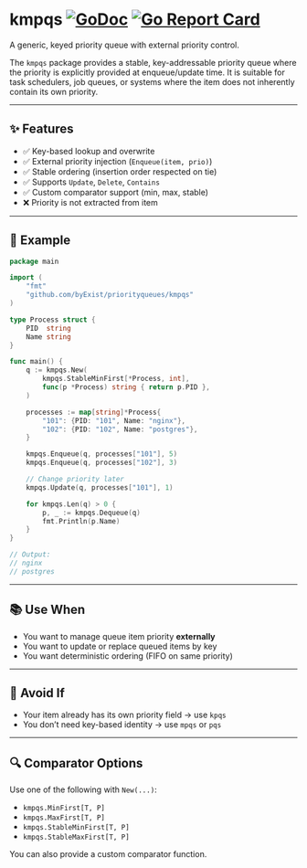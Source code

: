 # kmpqs [![GoDoc](https://pkg.go.dev/badge/github.com/byExist/priorityqueues/kmpqs.svg)](https://pkg.go.dev/github.com/byExist/priorityqueues/kmpqs) [![Go Report Card](https://goreportcard.com/badge/github.com/byExist/priorityqueues)](https://goreportcard.com/report/github.com/byExist/priorityqueues)

A generic, keyed priority queue with external priority control.

The `kmpqs` package provides a stable, key-addressable priority queue where the priority is explicitly provided at enqueue/update time. It is suitable for task schedulers, job queues, or systems where the item does not inherently contain its own priority.

---

## ✨ Features

- ✅ Key-based lookup and overwrite
- ✅ External priority injection (`Enqueue(item, prio)`)
- ✅ Stable ordering (insertion order respected on tie)
- ✅ Supports `Update`, `Delete`, `Contains`
- ✅ Custom comparator support (min, max, stable)
- ❌ Priority is not extracted from item

---

## 🧱 Example

```go
package main

import (
	"fmt"
	"github.com/byExist/priorityqueues/kmpqs"
)

type Process struct {
	PID  string
	Name string
}

func main() {
	q := kmpqs.New(
		kmpqs.StableMinFirst[*Process, int],
		func(p *Process) string { return p.PID },
	)

	processes := map[string]*Process{
		"101": {PID: "101", Name: "nginx"},
		"102": {PID: "102", Name: "postgres"},
	}

	kmpqs.Enqueue(q, processes["101"], 5)
	kmpqs.Enqueue(q, processes["102"], 3)

	// Change priority later
	kmpqs.Update(q, processes["101"], 1)

	for kmpqs.Len(q) > 0 {
		p, _ := kmpqs.Dequeue(q)
		fmt.Println(p.Name)
	}
}

// Output:
// nginx
// postgres
```

---

## 📚 Use When

- You want to manage queue item priority **externally**
- You want to update or replace queued items by key
- You want deterministic ordering (FIFO on same priority)

---

## 🚫 Avoid If

- Your item already has its own priority field → use `kpqs`
- You don’t need key-based identity → use `mpqs` or `pqs`

---

## 🔍 Comparator Options

Use one of the following with `New(...)`:

- `kmpqs.MinFirst[T, P]`
- `kmpqs.MaxFirst[T, P]`
- `kmpqs.StableMinFirst[T, P]`
- `kmpqs.StableMaxFirst[T, P]`

You can also provide a custom comparator function.
